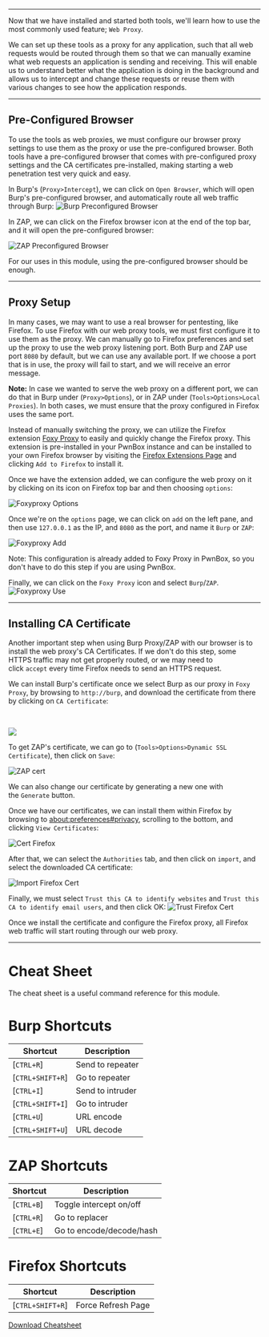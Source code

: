 
---

Now that we have installed and started both tools, we'll learn how to use the most commonly used feature; `Web Proxy`.

We can set up these tools as a proxy for any application, such that all web requests would be routed through them so that we can manually examine what web requests an application is sending and receiving. This will enable us to understand better what the application is doing in the background and allows us to intercept and change these requests or reuse them with various changes to see how the application responds.

---

## Pre-Configured Browser

To use the tools as web proxies, we must configure our browser proxy settings to use them as the proxy or use the pre-configured browser. Both tools have a pre-configured browser that comes with pre-configured proxy settings and the CA certificates pre-installed, making starting a web penetration test very quick and easy.

In Burp's (`Proxy>Intercept`), we can click on `Open Browser`, which will open Burp's pre-configured browser, and automatically route all web traffic through Burp: ![Burp Preconfigured Browser](https://academy.hackthebox.com/storage/modules/110/burp_preconfigured_browser.jpg)

In ZAP, we can click on the Firefox browser icon at the end of the top bar, and it will open the pre-configured browser:

![ZAP Preconfigured Browser](https://academy.hackthebox.com/storage/modules/110/zap_preconfigured_browser.jpg)

For our uses in this module, using the pre-configured browser should be enough.

---

## Proxy Setup

In many cases, we may want to use a real browser for pentesting, like Firefox. To use Firefox with our web proxy tools, we must first configure it to use them as the proxy. We can manually go to Firefox preferences and set up the proxy to use the web proxy listening port. Both Burp and ZAP use port `8080` by default, but we can use any available port. If we choose a port that is in use, the proxy will fail to start, and we will receive an error message.

**Note:** In case we wanted to serve the web proxy on a different port, we can do that in Burp under (`Proxy>Options`), or in ZAP under (`Tools>Options>Local Proxies`). In both cases, we must ensure that the proxy configured in Firefox uses the same port.

Instead of manually switching the proxy, we can utilize the Firefox extension [Foxy Proxy](https://addons.mozilla.org/en-US/firefox/addon/foxyproxy-standard/) to easily and quickly change the Firefox proxy. This extension is pre-installed in your PwnBox instance and can be installed to your own Firefox browser by visiting the [Firefox Extensions Page](https://addons.mozilla.org/en-US/firefox/addon/foxyproxy-standard/) and clicking `Add to Firefox` to install it.

Once we have the extension added, we can configure the web proxy on it by clicking on its icon on Firefox top bar and then choosing `options`:

![Foxyproxy Options](https://academy.hackthebox.com/storage/modules/110/foxyproxy_options.jpg)

Once we're on the `options` page, we can click on `add` on the left pane, and then use `127.0.0.1` as the IP, and `8080` as the port, and name it `Burp` or `ZAP`:

![Foxyproxy Add](https://academy.hackthebox.com/storage/modules/110/foxyproxy_add.jpg)

Note: This configuration is already added to Foxy Proxy in PwnBox, so you don't have to do this step if you are using PwnBox.

Finally, we can click on the `Foxy Proxy` icon and select `Burp`/`ZAP`. ![Foxyproxy Use](https://academy.hackthebox.com/storage/modules/110/foxyproxy_use.jpg)

---

## Installing CA Certificate

Another important step when using Burp Proxy/ZAP with our browser is to install the web proxy's CA Certificates. If we don't do this step, some HTTPS traffic may not get properly routed, or we may need to click `accept` every time Firefox needs to send an HTTPS request.

We can install Burp's certificate once we select Burp as our proxy in `Foxy Proxy`, by browsing to `http://burp`, and download the certificate from there by clicking on `CA Certificate`:

   

![](https://academy.hackthebox.com/storage/modules/110/burp_cert.jpg)

To get ZAP's certificate, we can go to (`Tools>Options>Dynamic SSL Certificate`), then click on `Save`:

![ZAP cert](https://academy.hackthebox.com/storage/modules/110/zap_cert.jpg)

We can also change our certificate by generating a new one with the `Generate` button.

Once we have our certificates, we can install them within Firefox by browsing to [about:preferences#privacy](about:preferences#privacy), scrolling to the bottom, and clicking `View Certificates`:

![Cert Firefox](https://academy.hackthebox.com/storage/modules/110/firefox_cert.jpg)

After that, we can select the `Authorities` tab, and then click on `import`, and select the downloaded CA certificate:

![Import Firefox Cert](https://academy.hackthebox.com/storage/modules/110/firefox_import_cert.jpg)

Finally, we must select `Trust this CA to identify websites` and `Trust this CA to identify email users`, and then click OK: ![Trust Firefox Cert](https://academy.hackthebox.com/storage/modules/110/firefox_trust_cert.jpg)

Once we install the certificate and configure the Firefox proxy, all Firefox web traffic will start routing through our web proxy.















---

# Cheat Sheet

The cheat sheet is a useful command reference for this module.

# Burp Shortcuts

|**Shortcut**|**Description**|
|---|---|
|[`CTRL+R`]|Send to repeater|
|[`CTRL+SHIFT+R`]|Go to repeater|
|[`CTRL+I`]|Send to intruder|
|[`CTRL+SHIFT+I`]|Go to intruder|
|[`CTRL+U`]|URL encode|
|[`CTRL+SHIFT+U`]|URL decode|

# ZAP Shortcuts

|**Shortcut**|**Description**|
|---|---|
|[`CTRL+B`]|Toggle intercept on/off|
|[`CTRL+R`]|Go to replacer|
|[`CTRL+E`]|Go to encode/decode/hash|

# Firefox Shortcuts

|**Shortcut**|**Description**|
|---|---|
|[`CTRL+SHIFT+R`]|Force Refresh Page|

[Download Cheatsheet](https://academy.hackthebox.com/module/cheatsheet/110)